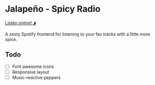 # Jalapeño - Spicy Radio

[Listen online! 🌶️](https://mshankar58.github.io/jalapeno-radio/)

A zesty Spotify frontend for listening to your fav tracks with a little more spice.

## Todo
- [ ] Font awesome icons
- [ ] Responsive layout
- [ ] Music-reactive peppers